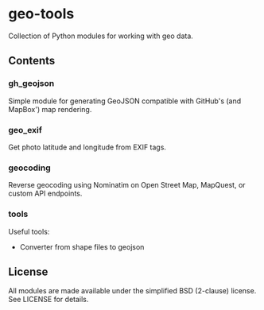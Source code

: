 geo-tools
=========

Collection of Python modules for working with geo data.

## Contents

### gh_geojson

Simple module for generating GeoJSON compatible with GitHub's (and MapBox') map rendering.

### geo_exif

Get photo latitude and longitude from EXIF tags.

### geocoding

Reverse geocoding using Nominatim on Open Street Map, MapQuest, or custom API endpoints.

### tools

Useful tools:
* Converter from shape files to geojson

## License

All modules are made available under the simplified BSD (2-clause) license. See LICENSE for details.

